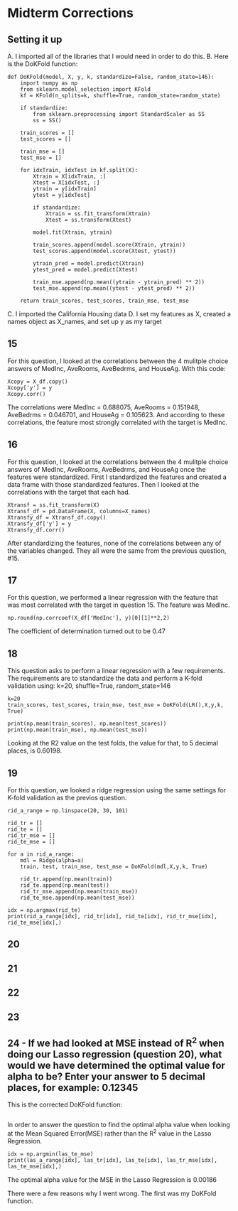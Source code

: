 # Midterm Corrections
## Setting it up
A. I imported all of the libraries that I would need in order to do this. 
B. Here is the DoKFold function:
```
def DoKFold(model, X, y, k, standardize=False, random_state=146):
    import numpy as np
    from sklearn.model_selection import KFold
    kf = KFold(n_splits=k, shuffle=True, random_state=random_state)
    
    if standardize:
        from sklearn.preprocessing import StandardScaler as SS
        ss = SS()
        
    train_scores = []
    test_scores = []
    
    train_mse = []
    test_mse = []
    
    for idxTrain, idxTest in kf.split(X):
        Xtrain = X[idxTrain, :]
        Xtest = X[idxTest, :]
        ytrain = y[idxTrain]
        ytest = y[idxTest]
        
        if standardize:
            Xtrain = ss.fit_transform(Xtrain)
            Xtest = ss.transform(Xtest)
            
        model.fit(Xtrain, ytrain)
        
        train_scores.append(model.score(Xtrain, ytrain))
        test_scores.append(model.score(Xtest, ytest))
        
        ytrain_pred = model.predict(Xtrain)
        ytest_pred = model.predict(Xtest)
        
        train_mse.append(np.mean((ytrain - ytrain_pred) ** 2))
        test_mse.append(np.mean((ytest - ytest_pred) ** 2))
        
    return train_scores, test_scores, train_mse, test_mse
```
C. I imported the California Housing data
D. I set my features as X, created a names object as X_names, and set up y as my target

## 15
For this question, I looked at the correlations between the 4 mulitple choice answers of MedInc, AveRooms, AveBedrms, and HouseAg. With this code:
```
Xcopy = X_df.copy()
Xcopy['y'] = y
Xcopy.corr()
```
The correlations were MedInc = 0.688075, AveRooms = 0.151948, AveBedrms = 0.046701, and HouseAg = 0.105623. And according to these correlations, the feature most strongly correlated with the target is MedInc. 

## 16
For this question, I looked at the correlations between the 4 mulitple choice answers of MedInc, AveRooms, AveBedrms, and HouseAg once the features were standardized. First I standardized the features and created a data frame with those standardized features. Then I looked at the correlations with the target that each had. 
```
Xtransf = ss.fit_transform(X)
Xtransf_df = pd.DataFrame(X, columns=X_names)
Xtransfy_df = Xtransf_df.copy()
Xtransfy_df['y'] = y
Xtransfy_df.corr()
```
After standardizing the features, none of the correlations between any of the variables changed. They all were the same from the previous question, #15. 

## 17
For this question, we performed a linear regression with the feature that was most correlated with the target in question 15. The feature was MedInc. 
```
np.round(np.corrcoef(X_df['MedInc'], y)[0][1]**2,2)
```
The coefficient of determination turned out to be 0.47

## 18
This question asks to perform a linear regression with a few requirements. The requirements are to standardize the data and perform a K-fold validation using: k=20, shuffle=True, random_state=146
```
k=20
train_scores, test_scores, train_mse, test_mse = DoKFold(LR(),X,y,k, True)

print(np.mean(train_scores), np.mean(test_scores))
print(np.mean(train_mse), np.mean(test_mse))
```
Looking at the R2 value on the test folds, the value for that, to 5 decimal places, is 0.60198.  

## 19
For this question, we looked a ridge regression using the same settings for K-fold validation as the previos question. 
```
rid_a_range = np.linspace(20, 30, 101)

rid_tr = []
rid_te = []
rid_tr_mse = []
rid_te_mse = []

for a in rid_a_range:
    mdl = Ridge(alpha=a)
    train, test, train_mse, test_mse = DoKFold(mdl,X,y,k, True)
    
    rid_tr.append(np.mean(train))
    rid_te.append(np.mean(test))
    rid_tr_mse.append(np.mean(train_mse))
    rid_te_mse.append(np.mean(test_mse))

idx = np.argmax(rid_te)
print(rid_a_range[idx], rid_tr[idx], rid_te[idx], rid_tr_mse[idx], rid_te_mse[idx],)
```

## 20
## 21
## 22
## 23
## 24 - If we had looked at MSE instead of R<sup>2</sup> when doing our Lasso regression (question 20), what would we have determined the optimal value for alpha to be? Enter your answer to 5 decimal places, for example: 0.12345
This is the corrected DoKFold function:
```

```

In order to answer the question  to find the optimal alpha value when looking at the Mean Squared Error(MSE) rather than the R<sup>2</sup> value in the Lasso Regression.
```
idx = np.argmin(las_te_mse)
print(las_a_range[idx], las_tr[idx], las_te[idx], las_tr_mse[idx], las_te_mse[idx],)
```
The optimal alpha value for the MSE in the Lasso Regression is 0.00186

There were a few reasons why I went wrong. The first was my DoKFold function. 
